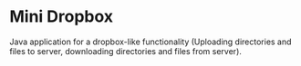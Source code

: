 # Mini Dropbox

Java application for a dropbox-like functionality (Uploading directories and files to server, downloading directories and files from server).
